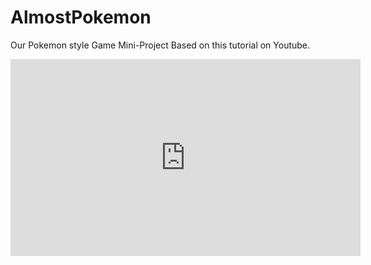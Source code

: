 # AlmostPokemon
Our Pokemon style Game Mini-Project Based on this tutorial on Youtube.  

<iframe width="560" height="315" src="https://www.youtube.com/embed/yP5DKzriqXA" title="YouTube video player" frameborder="0" allow="accelerometer; autoplay; clipboard-write; encrypted-media; gyroscope; picture-in-picture" allowfullscreen></iframe>  

